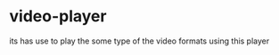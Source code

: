 video-player
============

its has use to play the some type of the video formats using this player
